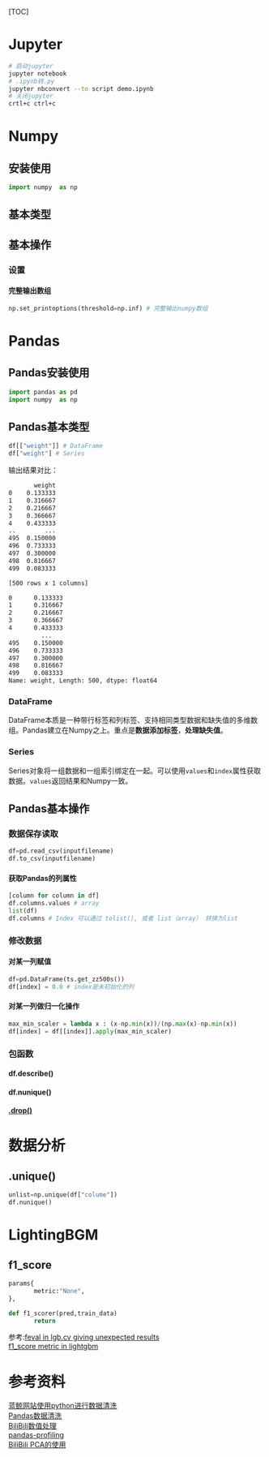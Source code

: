 [TOC]

# Jupyter

 ```bash
# 启动jupyter
jupyter notebook
# .ipynb转.py
jupyter nbconvert --to script demo.ipynb
# 关闭jupyter
crtl+c ctrl+c
```

# Numpy

## 安装使用

``` python
import numpy  as np
```

## 基本类型

## 基本操作

### 设置

#### 完整输出数组

```python
np.set_printoptions(threshold=np.inf) # 完整输出numpy数组
```

# Pandas

## Pandas安装使用

``` python
import pandas as pd
import numpy  as np
```

## Pandas基本类型

```python
df[["weight"]] # DataFrame
df["weight"] # Series
```

输出结果对比：

```bash
       weight
0    0.133333
1    0.316667
2    0.216667
3    0.366667
4    0.433333
..        ...
495  0.150000
496  0.733333
497  0.300000
498  0.816667
499  0.083333

[500 rows x 1 columns]

0      0.133333
1      0.316667
2      0.216667
3      0.366667
4      0.433333
         ...
495    0.150000
496    0.733333
497    0.300000
498    0.816667
499    0.083333
Name: weight, Length: 500, dtype: float64
```

### DataFrame

DataFrame本质是一种带行标签和列标签、支持相同类型数据和缺失值的多维数组。Pandas建立在Numpy之上。重点是**数据添加标签**，**处理缺失值**。

### Series

Series对象将一组数据和一组索引绑定在一起。可以使用```values```和```index```属性获取数据。```values```返回结果和Numpy一致。

## Pandas基本操作

### 数据保存读取

```python
df=pd.read_csv(inputfilename)
df.to_csv(inputfilename)
```

#### 获取Pandas的列属性

```python
[column for column in df]
df.columns.values # array
list(df)
df.columns # Index 可以通过 tolist(), 或者 list（array） 转换为list
```

### 修改数据

#### 对某一列赋值

``` python
df=pd.DataFrame(ts.get_zz500s())
df[index] = 0.0 # index是未初始化的列
```

#### 对某一列做归一化操作

```python
max_min_scaler = lambda x : (x-np.min(x))/(np.max(x)-np.min(x))
df[index] = df[[index]].apply(max_min_scaler)
```

### 包函数

#### df.describe()

#### df.nunique()

#### [.drop()](https://blog.csdn.net/nuaadot/article/details/78304642)

# 数据分析

## .unique()

```python
unlist=np.unique(df["colume"])
df.nunique()
```

# LightingBGM

## f1_score

```python
params{
       metric:"None",
},

def f1_scorer(pred,train_data)
       return
```

参考:[feval in lgb.cv giving unexpected results](https://github.com/microsoft/LightGBM/issues/1483)  
[f1_score metric in lightgbm](https://stackoverflow.com/questions/50931168/f1-score-metric-in-lightgbm)

# 参考资料

[蓝鲸网站使用python进行数据清洗](http://bluewhale.cc/2016-08-21/python-data-cleaning.html)  
[Pandas数据清洗](https://www.cnblogs.com/BoyceYang/p/8182053.html)  
[BiliBili数值处理](https://www.bilibili.com/video/av52783056/?p=3)  
[pandas-profiling](https://www.zhihu.com/question/24590883/answer/782584888)  
[BiliBili PCA的使用](https://www.bilibili.com/video/av28790123?from=search&seid=15676878223827506884)
